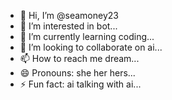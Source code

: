 - 👋 Hi, I’m @seamoney23
- 👀 I’m interested in bot...
- 🌱 I’m currently learning coding...
- 💞️ I’m looking to collaborate on ai...
- 📫 How to reach me dream...
- 😄 Pronouns: she her hers...
- ⚡ Fun fact: ai talking with ai...

<!---
seamoney23/seamoney23 is a ✨ special ✨ repository because its `README.md` (this file) appears on your GitHub profile.
You can click the Preview link to take a look at your changes.
--->
